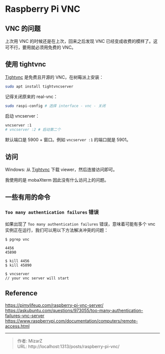 # Raspberry Pi VNC

## VNC 的问题
上次用 VNC 的时候还是在上次，回来之后发现 VNC 已经变成收费的模样了。这可不行，要用就必须用免费的 VNC。

## 使用 tightvnc
[Tightvnc](https://www.tightvnc.com/) 是免费且开源的 VNC，在树莓派上安装：
```bash
sudo apt install tightvncserver
```

记得关闭原来的 real-vnc：
```bash
sudo raspi-config # 选择 interface - vnc - 关闭
```

启动 vncserver：
```bash
vncserver :1
# vncserver :2 # 启动第二个
```

默认端口是 5900 &#43; 窗口。例如 `vncserver :1` 的端口就是 5901。

## 访问
Windows: 从 [Tightvnc](https://www.tightvnc.com/) 下载 viewer，然后连接访问即可。

我使用的是 mobaXterm 因此没有什么访问上的问题。

## 一些有用的命令
### `Too many authentication failures` 错误
如果出现了 `Too many authentication failures` 错误，意味着可能有多个 vnc 实例正在运行，我们可以用以下方法解决冲突的问题：
```
$ pgrep vnc

4456
45890

$ kill 4456
$ kill 45890

$ vncserver
// your vnc server will start
```

## Reference
https://pimylifeup.com/raspberry-pi-vnc-server/
https://askubuntu.com/questions/973055/too-many-authentication-failures-vnc-server
https://www.raspberrypi.com/documentation/computers/remote-access.html


---

> 作者: MizarZ  
> URL: http://localhost:1313/posts/raspberry-pi-vnc/  


